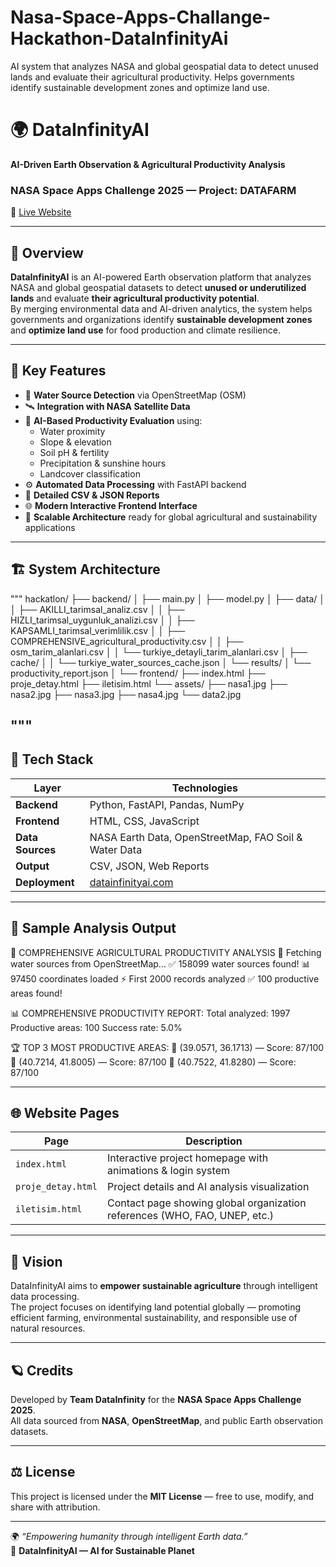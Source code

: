 # Nasa-Space-Apps-Challange-Hackathon-DataInfinityAi
AI system that analyzes NASA and global geospatial data to detect unused lands and evaluate their agricultural productivity. Helps governments identify sustainable development zones and optimize land use. 
# 🌍 DataInfinityAI  
**AI-Driven Earth Observation & Agricultural Productivity Analysis**  
### NASA Space Apps Challenge 2025 — Project: DATAFARM  
🔗 [Live Website](https://datainfinityai.com)

---

## 🧠 Overview
**DataInfinityAI** is an AI-powered Earth observation platform that analyzes NASA and global geospatial datasets to detect **unused or underutilized lands** and evaluate **their agricultural productivity potential**.  
By merging environmental data and AI-driven analytics, the system helps governments and organizations identify **sustainable development zones** and **optimize land use** for food production and climate resilience.

---

## 🚀 Key Features
- 🌊 **Water Source Detection** via OpenStreetMap (OSM)  
- 🛰 **Integration with NASA Satellite Data**  
- 🤖 **AI-Based Productivity Evaluation** using:
  - Water proximity  
  - Slope & elevation  
  - Soil pH & fertility  
  - Precipitation & sunshine hours  
  - Landcover classification  
- ⚙️ **Automated Data Processing** with FastAPI backend  
- 📁 **Detailed CSV & JSON Reports**  
- 🌐 **Modern Interactive Frontend Interface**  
- 🧩 **Scalable Architecture** ready for global agricultural and sustainability applications  

---

## 🏗️ System Architecture
"""
hackatlon/
├── backend/
│ ├── main.py
│ ├── model.py
│ ├── data/
│ │ ├── AKILLI_tarimsal_analiz.csv
│ │ ├── HIZLI_tarimsal_uygunluk_analizi.csv
│ │ ├── KAPSAMLI_tarimsal_verimlilik.csv
│ │ ├── COMPREHENSIVE_agricultural_productivity.csv
│ │ ├── osm_tarim_alanlari.csv
│ │ └── turkiye_detayli_tarim_alanlari.csv
│ ├── cache/
│ │ └── turkiye_water_sources_cache.json
│ └── results/
│ └── productivity_report.json
│
└── frontend/
├── index.html
├── proje_detay.html
├── iletisim.html
└── assets/
├── nasa1.jpg
├── nasa2.jpg
├── nasa3.jpg
├── nasa4.jpg
└── data2.jpg

"""
---

## 🧩 Tech Stack

| Layer | Technologies |
|-------|---------------|
| **Backend** | Python, FastAPI, Pandas, NumPy |
| **Frontend** | HTML, CSS, JavaScript |
| **Data Sources** | NASA Earth Data, OpenStreetMap, FAO Soil & Water Data |
| **Output** | CSV, JSON, Web Reports |
| **Deployment** | [datainfinityai.com](https://datainfinityai.com) |

---

## 🌾 Sample Analysis Output

🌾 COMPREHENSIVE AGRICULTURAL PRODUCTIVITY ANALYSIS
🌊 Fetching water sources from OpenStreetMap...
✅ 158099 water sources found!
📊 97450 coordinates loaded
⚡ First 2000 records analyzed
✅ 100 productive areas found!

📊 COMPREHENSIVE PRODUCTIVITY REPORT:
Total analyzed: 1997
Productive areas: 100
Success rate: 5.0%

🏆 TOP 3 MOST PRODUCTIVE AREAS:
📍 (39.0571, 36.1713) — Score: 87/100
📍 (40.7214, 41.8005) — Score: 87/100
📍 (40.7522, 41.8280) — Score: 87/100

---

## 🌐 Website Pages

| Page | Description |
|------|--------------|
| `index.html` | Interactive project homepage with animations & login system |
| `proje_detay.html` | Project details and AI analysis visualization |
| `iletisim.html` | Contact page showing global organization references (WHO, FAO, UNEP, etc.) |

---

## 🧭 Vision
DataInfinityAI aims to **empower sustainable agriculture** through intelligent data processing.  
The project focuses on identifying land potential globally — promoting efficient farming, environmental sustainability, and responsible use of natural resources.

---

## 🪐 Credits
Developed by **Team DataInfinity** for the **NASA Space Apps Challenge 2025**.  
All data sourced from **NASA**, **OpenStreetMap**, and public Earth observation datasets.  

---

## ⚖️ License
This project is licensed under the **MIT License** — free to use, modify, and share with attribution.

---

🌍 *“Empowering humanity through intelligent Earth data.”*  
🚀 **DataInfinityAI — AI for Sustainable Planet**
